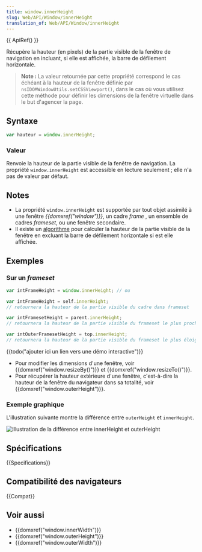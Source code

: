 ```yaml
---
title: window.innerHeight
slug: Web/API/Window/innerHeight
translation_of: Web/API/Window/innerHeight
---
```


{{ ApiRef() }}

Récupère la hauteur (en pixels) de la partie visible de la fenêtre de navigation en incluant, si elle est affichée, la barre de défilement horizontale.

> **Note :** La valeur retournée par cette propriété correspond le cas échéant à la hauteur de la fenêtre définie par `nsIDOMWindowUtils.setCSSViewport()`, dans le cas où vous utilisez cette méthode pour définir les dimensions de la fenêtre virtuelle dans le but d'agencer la page.

## Syntaxe

```js
var hauteur = window.innerHeight;
```

### Valeur

Renvoie la hauteur de la partie visible de la fenêtre de navigation. La propriété `window.innerHeight` est accessible en lecture seulement ; elle n'a pas de valeur par défaut.

## Notes

- La propriété `window.innerHeight` est supportée par tout objet assimilé à une fenêtre _{{domxref("window")}}_, un cadre _frame_ , un ensemble de cadres _frameset_, ou une fenêtre secondaire.
- Il existe un [algorithme](https://bugzilla.mozilla.org/show_bug.cgi?id=189112#c7) pour calculer la hauteur de la partie visible de la fenêtre en excluant la barre de défilement horizontale si est elle affichée.

## Exemples

### Sur un _frameset_

```js
var intFrameHeight = window.innerHeight; // ou

var intFrameHeight = self.innerHeight;
// retournera la hauteur de la partie visible du cadre dans frameset

var intFramesetHeight = parent.innerHeight;
// retournera la hauteur de la partie visible du frameset le plus proche

var intOuterFramesetHeight = top.innerHeight;
// retournera la hauteur de la partie visible du frameset le plus éloigné
```

{{todo("ajouter ici un lien vers une démo interactive")}}

- Pour modifier les dimensions d'une fenêtre, voir {{domxref("window.resizeBy()")}} et {{domxref("window.resizeTo()")}}.
- Pour récupérer la hauteur extérieure d'une fenêtre, c'est-à-dire la hauteur de la fenêtre du navigateur dans sa totalité, voir {{domxref("window.outerHeight")}}.

### Exemple graphique

L'illustration suivante montre la différence entre `outerHeight` et `innerHeight`.

![Illustration de la différence entre innerHeight et outerHeight](firefoxinnervsouterheight2.png)

## Spécifications

{{Specifications}}

## Compatibilité des navigateurs

{{Compat}}

## Voir aussi

- {{domxref("window.innerWidth")}}
- {{domxref("window.outerHeight")}}
- {{domxref("window.outerWidth")}}
